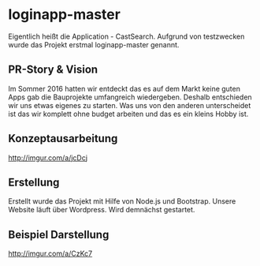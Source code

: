 # loginapp-master

Eigentlich heißt die Application - CastSearch. Aufgrund von testzwecken wurde das Projekt erstmal loginapp-master genannt.

## PR-Story & Vision

Im Sommer 2016 hatten wir entdeckt das es auf dem Markt keine guten Apps gab die Bauprojekte umfangreich wiedergeben.
Deshalb entschieden wir uns etwas eigenes zu starten.
Was uns von den anderen unterscheidet ist das wir komplett ohne budget arbeiten und das es ein kleins Hobby ist.


## Konzeptausarbeitung


http://imgur.com/a/jcDcj


## Erstellung

Erstellt wurde das Projekt mit Hilfe von Node.js und Bootstrap.
Unsere Website läuft über Wordpress. Wird demnächst gestartet.


## Beispiel Darstellung

http://imgur.com/a/CzKc7


